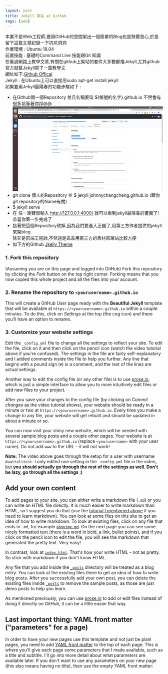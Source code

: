 ```yaml
---
layout: post
title: Jekyll 架站 at Github
tags: [web]
---
```

本業不是Web工程師,要用GitHub的空間架出一個簡單的Blog也是煞費苦心,於是留下這篇文章紀錄一下坑坑洞洞 <br/>
作業環境 : Ubuntu 18.04 <br/>
前置技能 : 基礎的Command Line 技能跟Git 知識 <br/>
在看過網路上教學文章,有關在github上架站的套件大多數都推Jekyll,尤其github官方就幫Jekyll寫了一篇教學文 <br/>
網址如下:[Github Offical](https://help.github.com/articles/using-jekyll-as-a-static-site-generator-with-github-pages/)  <br/>
Jekyll : 在Ubuntu上可以直接用sudo apt-get install jekyll <br/>
如果要用Jekyll最陽春的功能步驟如下 :<br/>
 - 在Github開一個Repository 並且名稱要叫 ${帳號的名字}.github.io 不然會有很多坑等著你踩@@ <br/>
![My github screenshot](/img/gitpage.jpg)
 - git clone 個人的Repository 並 $ jekyll johnnychangcheng.github.io (跟你git repository的Name有關)<br/>
 - $ jekyll serve  <br/>
 - 在 任一瀏覽器輸入 http://127.0.0.1:4000/ 就可以看到jekyll最陽春的畫面了!恭喜你第一步完成了 <br/>
 - 接著把這個Repository砍掉,因為我們要進入正題了,用第三方作者提供的jekyll來架blog <br/>
      除非是前端工程師,不然還是乖乖用第三方的素材來架站比較方便
 - 如下方的Github [Jkelly Theme](https://github.com/daattali/beautiful-jekyll/)  <br/>
 
### 1. Fork this repository

(Assuming you are on this page and logged into GitHub) Fork this repository by clicking the *Fork* button on the top right corner. Forking means that you now copied this whole project and all the files into your account.

### 2. Rename the repository to `<yourusername>.github.io`

This will create a GitHub User page ready with the **Beautiful Jekyll** template that will be available at `https://<yourusername>.github.io` within a couple minutes.  To do this, click on *Settings* at the top (the cog icon) and there you'll have an option to rename.

### 3. Customize your website settings

Edit the `_config.yml` file to change all the settings to reflect your site. To edit the file, click on it and then click on the pencil icon (watch the video tutorial above if you're confused).  The settings in the file are fairly self-explanatory and I added comments inside the file to help you further. Any line that begins with a pound sign (`#`) is a comment, and the rest of the lines are actual settings.

Another way to edit the config file (or any other file) is to use [prose.io](https://prose.io/), which is just a simple interface to allow you to more intuitively edit files or add new files to your project.

After you save your changes to the config file (by clicking on *Commit changes* as the video tutorial shows), your website should be ready in a minute or two at `https://<yourusername>.github.io`. Every time you make a change to any file, your website will get rebuilt and should be updated in about a minute or so.

You can now visit your shiny new website, which will be seeded with several sample blog posts and a couple other pages. Your website is at `https://<yourusername>.github.io` (replace `<yourusername>` with your user name). Do not add `www` to the URL - it will not work!

**Note:** The video above goes through the setup for a user with username `daattalitest`. I only edited one setting in the `_config.yml` file in the video, but **you should actually go through the rest of the settings as well. Don't be lazy, go through all the settings :)**

## Add your own content

To add pages to your site, you can either write a markdown file (`.md`) or you can write an HTML file directly.  It is much easier to write markdown than HTML, so I suggest you do that (use the [tutorial I mentioned above](https://markdowntutorial.com/) if you need to learn markdown). You can look at some files on this site to get an idea of how to write markdown. To look at existing files, click on any file that ends in `.md`, for example [`aboutme.md`](./aboutme.md). On the next page you can see some nicely formatted text (there is a word in bold, a link, bullet points), and if you click on the pencil icon to edit the file, you will see the markdown that generated the pretty text. Very easy!

In contrast, look at [`index.html`](./index.html). That's how your write HTML - not as pretty. So stick with markdown if you don't know HTML.

Any file that you add inside the [`_posts`](./_posts) directory will be treated as a blog entry.  You can look at the existing files there to get an idea of how to write blog posts.  After you successfully add your own post, you can delete the existing files inside [`_posts`](./_posts) to remove the sample posts, as those are just demo posts to help you learn.

As mentioned previously, you can use [prose.io](https://prose.io/) to add or edit files instead of doing it directly on GitHub, it can be a little easier that way.

## Last important thing: YAML front matter ("parameters" for a page)

In order to have your new pages use this template and not just be plain pages, you need to add [YAML front matter](https://jekyllrb.com/docs/front-matter/) to the top of each page. This is where you'll give each page some parameters that I made available, such as a title and subtitle. I'll go into more detail about what parameters are available later. If you don't want to use any parameters on your new page (this also means having no title), then use the empty YAML front matter: